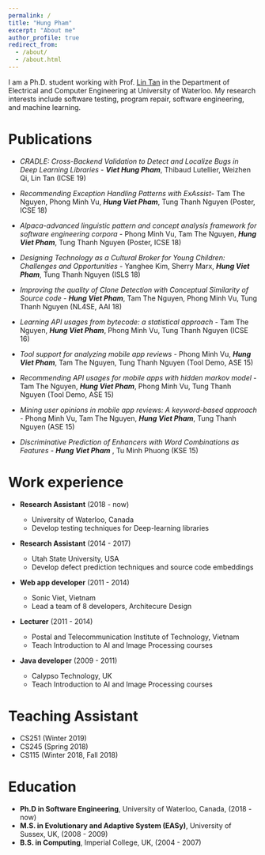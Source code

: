 ```yaml
---
permalink: /
title: "Hung Pham"
excerpt: "About me"
author_profile: true
redirect_from: 
  - /about/
  - /about.html
---
```


I am a Ph.D. student working with Prof. [Lin Tan](https://ece.uwaterloo.ca/~lintan/) in the Department of Electrical and Computer Engineering at University of Waterloo. My research interests include software testing, program repair, software engineering, and machine learning.

Publications
======
* _CRADLE: Cross-Backend Validation to Detect and Localize Bugs in Deep Learning Libraries_ - 
**_Viet Hung Pham_**, Thibaud Lutellier, Weizhen Qi, Lin Tan (ICSE 19)

* _Recommending Exception Handling Patterns with ExAssist_-
Tam The Nguyen, Phong Minh Vu, **_Hung Viet Pham_**, Tung Thanh Nguyen (Poster, ICSE 18)

* _Alpaca-advanced linguistic pattern and concept analysis framework for software engineering corpora_ - 
Phong Minh Vu, Tam The Nguyen, **_Hung Viet Pham_**, Tung Thanh Nguyen (Poster, ICSE 18)

* _Designing Technology as a Cultural Broker for Young Children: Challenges and Opportunities_ - 
Yanghee Kim, Sherry Marx, **_Hung Viet Pham_**, Tung Thanh Nguyen (ISLS 18)

* _Improving the quality of Clone Detection with Conceptual Similarity of Source code_ - 
**_Hung Viet Pham_**, Tam The Nguyen, Phong Minh Vu, Tung Thanh Nguyen (NL4SE, AAI 18)

* _Learning API usages from bytecode: a statistical approach_ - 
Tam The Nguyen, **_Hung Viet Pham_**, Phong Minh Vu, Tung Thanh Nguyen (ICSE 16)

* _Tool support for analyzing mobile app reviews_ - 
Phong Minh Vu, **_Hung Viet Pham_**, Tam The Nguyen, Tung Thanh Nguyen (Tool Demo, ASE 15)

* _Recommending API usages for mobile apps with hidden markov model_ - 
Tam The Nguyen, **_Hung Viet Pham_**, Phong Minh Vu, Tung Thanh Nguyen (Tool Demo, ASE 15)

* _Mining user opinions in mobile app reviews: A keyword-based approach_ - 
Phong Minh Vu, Tam The Nguyen, **_Hung Viet Pham_**, Tung Thanh Nguyen (ASE 15)

* _Discriminative Prediction of Enhancers with Word Combinations as Features_ - 
**_Hung Viet Pham_** , Tu Minh Phuong (KSE 15)

Work experience
======
* __Research Assistant__ (2018 - now)
  * University of Waterloo, Canada
  * Develop testing techniques for Deep-learning libraries

* __Research Assistant__ (2014 - 2017)
  * Utah State University, USA
  * Develop defect prediction techniques and source code embeddings 

* __Web app developer__ (2011 - 2014)
  * Sonic Viet, Vietnam
  * Lead a team of 8 developers, Architecure Design

* __Lecturer__ (2011 - 2014)
  * Postal and Telecommunication Institute of Technology, Vietnam
  * Teach Introduction to AI and Image Processing courses

* __Java developer__ (2009 - 2011)
  * Calypso Technology, UK
  * Teach Introduction to AI and Image Processing courses
  
Teaching Assistant
======
* CS251 (Winter 2019)
* CS245 (Spring 2018)
* CS115 (Winter 2018, Fall 2018)

Education
======
* __Ph.D in Software Engineering__, University of Waterloo, Canada, (2018 - now)
* __M.S. in Evolutionary and Adaptive System (EASy)__, University of Sussex, UK, (2008 - 2009)
* __B.S. in Computing__, Imperial College, UK, (2004 - 2007)